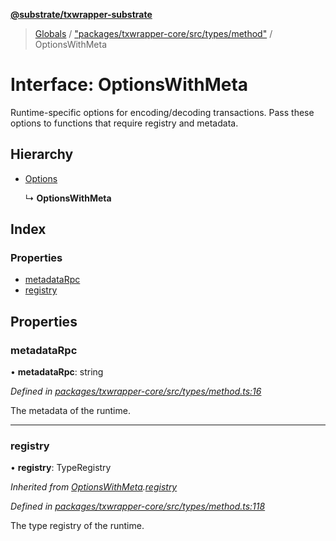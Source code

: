 **[@substrate/txwrapper-substrate](../README.md)**

> [Globals](../globals.md) / ["packages/txwrapper-core/src/types/method"](../modules/_packages_txwrapper_core_src_types_method_.md) / OptionsWithMeta

# Interface: OptionsWithMeta

Runtime-specific options for encoding/decoding transactions. Pass these
options to functions that require registry and metadata.

## Hierarchy

* [Options](_packages_txwrapper_core_src_types_method_.options.md)

  ↳ **OptionsWithMeta**

## Index

### Properties

* [metadataRpc](_packages_txwrapper_core_src_types_method_.optionswithmeta.md#metadatarpc)
* [registry](_packages_txwrapper_core_src_types_method_.optionswithmeta.md#registry)

## Properties

### metadataRpc

•  **metadataRpc**: string

*Defined in [packages/txwrapper-core/src/types/method.ts:16](https://github.com/paritytech/txwrapper-core/blob/95825c7/packages/txwrapper-core/src/types/method.ts#L16)*

The metadata of the runtime.

___

### registry

•  **registry**: TypeRegistry

*Inherited from [OptionsWithMeta](_packages_txwrapper_core_src_types_method_.optionswithmeta.md).[registry](_packages_txwrapper_core_src_types_method_.optionswithmeta.md#registry)*

*Defined in [packages/txwrapper-core/src/types/method.ts:118](https://github.com/paritytech/txwrapper-core/blob/95825c7/packages/txwrapper-core/src/types/method.ts#L118)*

The type registry of the runtime.
